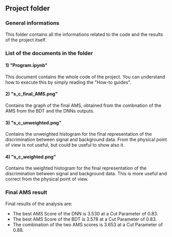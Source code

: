 ## Project folder
### General informations
This folder contains all the informations related to the code and the results of the project itself.

### List of the documents in the folder

#### 1) "Program.ipynb"
This document contains the whole code of the project. You can understand how to execute this by simply reading the "How-to guides".

#### 2) "s_c_final_AMS.png"
Contains the graph of the final AMS, obtained from the combnation of the AMS from the BDT and the DNNs outputs.

#### 3) "s_c_unweighted.png"
Contains the unweighted histogram for the final representation of the discrimination between signal and background data. From the physical point of view is not useful, but could be useful to show also it.

#### 4) "s_c_weighted.png"
Contains the weighted histogram for the final representation of the discrimination between signal and background data. This is more useful and correct from the physical point of view.

### Final AMS result
Final results of the analysis are:
+ The best AMS Score of the DNN is 3.530 at a Cut Parameter of 0.83.
+ The best AMS Score of the BDT is 3.578 at a Cut Parameter of 0.83.
+ The combination of the two AMS scores is 3.653 at a Cut Parameter of 0.88.
